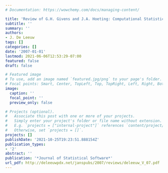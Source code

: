 ```yaml
---
# Documentation: https://wowchemy.com/docs/managing-content/

title: 'Review of G.H. Givens and J.A. Hoeting: Computational Statistics'
subtitle: ''
summary: ''
authors:
- J. De Leeuw
tags: []
categories: []
date: '2007-01-01'
lastmod: 2021-06-06T12:53:29-07:00
featured: false
draft: false

# Featured image
# To use, add an image named `featured.jpg/png` to your page's folder.
# Focal points: Smart, Center, TopLeft, Top, TopRight, Left, Right, BottomLeft, Bottom, BottomRight.
image:
  caption: ''
  focal_point: ''
  preview_only: false

# Projects (optional).
#   Associate this post with one or more of your projects.
#   Simply enter your project's folder or file name without extension.
#   E.g. `projects = ["internal-project"]` references `content/project/deep-learning/index.md`.
#   Otherwise, set `projects = []`.
projects: []
publishDate: '2021-10-25T19:23:51.888154Z'
publication_types:
- '2'
abstract: ''
publication: '*Journal of Statistical Software*'
url_pdf: http://deleeuwpdx.net/janspubs/2007/reviews/deleeuw_V_07.pdf
---
```

